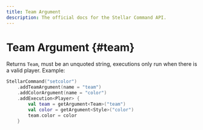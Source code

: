 ```yaml
---
title: Team Argument
description: The official docs for the Stellar Command API.
---
```


# Team Argument {#team}

Returns `Team`, must be an unquoted string, executions only run when there is a valid player. Example:

```kotlin
StellarCommand("setcolor")
    .addTeamArgument(name = "team")
    .addColorArgument(name = "color")
    .addExecution<Player> {
        val team = getArgument<Team>("team")
        val color = getArgument<Style>("color")
        team.color = color
    }
```
